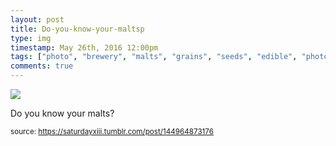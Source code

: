 ```yaml
---
layout: post
title: Do-you-know-your-maltsp
type: img
timestamp: May 26th, 2016 12:00pm
tags: ["photo", "brewery", "malts", "grains", "seeds", "edible", "photography"]
comments: true
---
```

<img src="https://saturdayxiii.github.io/media/144964873176.jpg"/>

Do you know your malts?
 
  
<small>source: https://saturdayxiii.tumblr.com/post/144964873176</small>